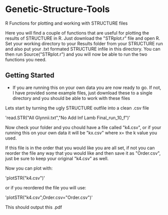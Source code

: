 # Genetic-Structure-Tools
R Functions for plotting and working with STRUCTURE files

Here you will find a couple of functions that are useful for plotting the results of STRUCTURE in R. Just download the "STRplot.r" file and open R. Set your working directory to your Results folder from your STRUCTURE run and also put your .txt formated STRUCTURE infile in this directory. You can then run Source("STRplot.r") and you will now be able to run the two functions you need. 

## Getting Started
* If you are running this on your own data you are now ready to go. If not, I have provided some example files, just download these to a single directory and you should be able to work with these files

Lets start by turning the ugly STRUCTURE outfile into a clean .csv file

'read.STR("All Glynnii.txt","No Add Inf Lamb Final_run_10_f")'

Now check your folder and you chould have a file called "k4.csv", or if your running this on your own data it will be "kx.csv" where x= the k value you used. 

If this file is in the order that you would like you are all set, if not you can reorder the file any way that you would like and then save it as "Order.csv", just be sure to keep your original "k4.csv" as well.

Now you can plot with:

'plotSTR("k4.csv")'

or if you reordered the file you will use:

'plotSTR("k4.csv",Order.csv="Order.csv")'

This should output this .pdf





